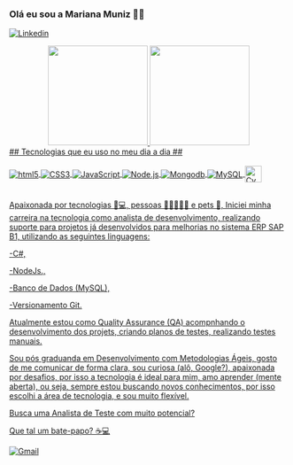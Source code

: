 ### Olá eu sou a Mariana Muniz 🙋‍♀️
[![Linkedin](https://img.shields.io/badge/LinkedIn-0077B5?style=for-the-badge&logo=linkedin&logoColor=white)](https://www.linkedin.com/in/mariana-muniz-analista-de-testes/)</br>
<div align="center">
  <a href="https://github.com/MarianaGSMuniz">
  <img height="180em" src="https://github-readme-stats.vercel.app/api?username=MarianaGSMuniz&show_icons=true&theme=dracula&include_all_commits=true&count_private=true"/>
  <img height="180em" src="https://github-readme-stats.vercel.app/api/top-langs/?username=marianagsmuniz&layout=compact&langs_count=7&theme=dracula"/>
</div>
## Tecnologias que eu uso no meu dia a dia ##
<div style ="display: inline_block"></br>
<img align="center" alt= "html5" src="https://img.shields.io/badge/HTML5-E34F26?style=for-the-badge&logo=html5&logoColor=white" />
<img align="center" alt= "CSS3" src="https://img.shields.io/badge/CSS3-1572B6?style=for-the-badge&logo=css3&logoColor=white" />
<img align="center" alt= "JavaScript" src="https://img.shields.io/badge/JavaScript-323330?style=for-the-badge&logo=javascript&logoColor=F7DF1E">
<img align="center" alt= "Node.js" src="https://img.shields.io/badge/Node.js-43853D?style=for-the-badge&logo=node.js&logoColor=white" />
<img align="center" alt= "Mongodb" src="https://img.shields.io/badge/MongoDB-4EA94B?style=for-the-badge&logo=mongodb&logoColor=white" />
<img align="center" alt= "MySQL" src="https://img.shields.io/badge/MySQL-005C84?style=for-the-badge&logo=mysql&logoColor=white" />
<img align="center" alt= "Cypress" src="https://user-images.githubusercontent.com/101331946/225935502-735bc26e-9f96-42fe-be43-5336937b61c9.svg" width="30px" />

 </div> <br/>

 Apaixonada por tecnologias 📱💻, pessoas 🙍‍♀️🙎‍♂️👶 e pets 🐾, Iniciei minha carreira na tecnologia como analista de desenvolvimento, realizando suporte para projetos já desenvolvidos para melhorias no sistema ERP SAP B1, utilizando as seguintes linguagens: 
 
-C#,

-NodeJs.,

-Banco de Dados (MySQL),

-Versionamento Git.

Atualmente  estou como Quality Assurance (QA) acompnhando o desenvolvimento dos projets, criando planos de testes, realizando testes manuais.

Sou pós graduanda em Desenvolvimento com Metodologias Ágeis, gosto de me comunicar de forma clara, sou curiosa (alô, Google?), apaixonada por desafios, por isso a tecnologia é ideal para mim, amo aprender (mente aberta), ou seja, sempre estou buscando novos conhecimentos, por isso escolhi a área de tecnologia, e sou muito flexível.


Busca uma Analista de Teste com muito potencial?


Que tal um bate-papo? ☕💻

[![Gmail](	https://img.shields.io/badge/Gmail-D14836?style=for-the-badge&logo=gmail&logoColor=white)](mailto:maewerton60@gmail.com">)
